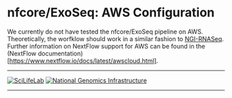 # nfcore/ExoSeq: AWS Configuration

We currently do not have tested the nfcore/ExoSeq pipeline on AWS. Theoretically, the worfklow should work in a similar fashion to [NGI-RNASeq](https://github.com/SciLifeLab/NGI-RNAseq/blob/master/docs/configuration/aws.md). Further information on NextFlow support for AWS can be found in the (NextFlow documentation)[https://www.nextflow.io/docs/latest/awscloud.html].

---

[![SciLifeLab](images/SciLifeLab_logo.png)](http://www.scilifelab.se/)
[![National Genomics Infrastructure](images/NGI_logo.png)](https://ngisweden.scilifelab.se/)

---
